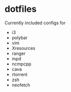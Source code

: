 # dotfiles
Currently included configs for
- i3
- polybar
- vim
- Xresources
- ranger
- mpd
- ncmpcpp
- cava
- rtorrent
- zsh
- neofetch
